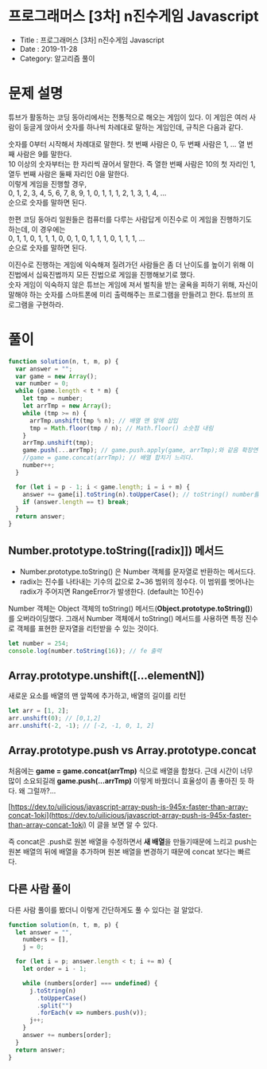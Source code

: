 # 프로그래머스 [3차] n진수게임 Javascript

- Title : 프로그래머스 [3차] n진수게임 Javascript
- Date : 2019-11-28
- Category: 알고리즘 풀이

# 문제 설명

튜브가 활동하는 코딩 동아리에서는 전통적으로 해오는 게임이 있다. 이 게임은 여러 사람이 둥글게 앉아서 숫자를 하나씩 차례대로 말하는 게임인데, 규칙은 다음과 같다.

숫자를 0부터 시작해서 차례대로 말한다. 첫 번째 사람은 0, 두 번째 사람은 1, … 열 번째 사람은 9를 말한다.  
10 이상의 숫자부터는 한 자리씩 끊어서 말한다. 즉 열한 번째 사람은 10의 첫 자리인 1, 열두 번째 사람은 둘째 자리인 0을 말한다.  
이렇게 게임을 진행할 경우,  
0, 1, 2, 3, 4, 5, 6, 7, 8, 9, 1, 0, 1, 1, 1, 2, 1, 3, 1, 4, …  
순으로 숫자를 말하면 된다.

한편 코딩 동아리 일원들은 컴퓨터를 다루는 사람답게 이진수로 이 게임을 진행하기도 하는데, 이 경우에는  
0, 1, 1, 0, 1, 1, 1, 0, 0, 1, 0, 1, 1, 1, 0, 1, 1, 1, …  
순으로 숫자를 말하면 된다.

이진수로 진행하는 게임에 익숙해져 질려가던 사람들은 좀 더 난이도를 높이기 위해 이진법에서 십육진법까지 모든 진법으로 게임을 진행해보기로 했다.  
숫자 게임이 익숙하지 않은 튜브는 게임에 져서 벌칙을 받는 굴욕을 피하기 위해, 자신이 말해야 하는 숫자를 스마트폰에 미리 출력해주는 프로그램을 만들려고 한다. 튜브의 프로그램을 구현하라.

# 풀이

```javascript
function solution(n, t, m, p) {
  var answer = "";
  var game = new Array();
  var number = 0;
  while (game.length < t * m) {
    let tmp = number;
    let arrTmp = new Array();
    while (tmp >= n) {
      arrTmp.unshift(tmp % n); // 배열 맨 앞에 삽입
      tmp = Math.floor(tmp / n); // Math.floor() 소숫점 내림
    }
    arrTmp.unshift(tmp);
    game.push(...arrTmp); // game.push.apply(game, arrTmp);와 같음 확장연산자(e6)
    //game = game.concat(arrTmp); // 배열 합치기 느리다.
    number++;
  }

  for (let i = p - 1; i < game.length; i = i + m) {
    answer += game[i].toString(n).toUpperCase(); // toString() number를 n진수 형태로 반환한다. abcdef를 소문자 형태로 반환해서 toUpperCase()를 사용했다.
    if (answer.length == t) break;
  }
  return answer;
}
```

## Number.prototype.toString([radix]]) 메서드

- Number.prototype.toString() 은 Number 객체를 문자열로 반환하는 메서드다.
- radix는 진수를 나타내는 기수의 값으로 2~36 범위의 정수다. 이 범위를 벗어나는 radix가 주어지면 RangeError가 발생한다. (default는 10진수)

Number 객체는 Object 객체의 toString() 메서드(**Object.prototype.toString()**)를 오버라이딩했다.
그래서 Number 객체에서 toString() 메서드를 사용하면 특정 진수로 객체를 표현한 문자열을 리턴받을 수 있는 것이다.

```javascript
let number = 254;
console.log(number.toString(16)); // fe 출력
```

## Array.prototype.unshift([...elementN])

새로운 요소를 배열의 맨 앞쪽에 추가하고, 배열의 길이를 리턴

```javascript
let arr = [1, 2];
arr.unshift(0); // [0,1,2]
arr.unshift(-2, -1); // [-2, -1, 0, 1, 2]
```

## Array.prototype.push vs Array.prototype.concat

처음에는 **game = game.concat(arrTmp)** 식으로 배열을 합쳤다. 근데 시간이 너무 많이 소요되길래 **game.push(...arrTmp)** 이렇게 바꿨더니 효율성이 좀 좋아진 듯 하다. 왜 그럴까?...

[https://dev.to/uilicious/javascript-array-push-is-945x-faster-than-array-concat-1oki](https://dev.to/uilicious/javascript-array-push-is-945x-faster-than-array-concat-1oki) 이 글을 보면 알 수 있다.

즉 concat은 .push로 원본 배열을 수정하면서 **새 배열**을 만들기때문에 느리고 push는 원본 배열의 뒤에 배열을 추가하며 원본 배열을 변경하기 때문에 concat 보다는 빠르다.

## 다른 사람 풀이

다른 사람 풀이를 봤더니 이렇게 간단하게도 풀 수 있다는 걸 알았다.

```javascript
function solution(n, t, m, p) {
  let answer = "",
    numbers = [],
    j = 0;

  for (let i = p; answer.length < t; i += m) {
    let order = i - 1;

    while (numbers[order] === undefined) {
      j.toString(n)
        .toUpperCase()
        .split("")
        .forEach(v => numbers.push(v));
      j++;
    }
    answer += numbers[order];
  }
  return answer;
}
```
